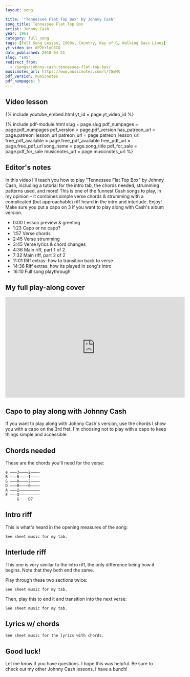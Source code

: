 ```yaml
---
layout: song

title: '"Tennessee Flat Top Box" by Johnny Cash'
song_title: Tennessee Flat Top Box
artist: Johnny Cash
year: 1961
category: full_song
tags: [Full Song Lesson, 1960s, Country, Key of G, Walking Bass Lines]
yt_video_id: dP2hYluC8CQ
date_published: 2018-04-21
slug: "145"
redirect_from:
  - /songs/johnny-cash-tennessee-flat-top-box/
musicnotes_url: https://www.musicnotes.com/l/7GwMX
pdf_version: musicnotes
pdf_numpages: 3
---
```


## Video lesson

{% include youtube_embed.html yt_id = page.yt_video_id %}

{% include pdf-module.html slug = page.slug pdf_numpages = page.pdf_numpages pdf_version = page.pdf_version has_patreon_url = page.patreon_lesson_url patreon_url = page.patreon_lesson_url free_pdf_available = page.free_pdf_available free_pdf_url = page.free_pdf_url song_name = page.song_title pdf_for_sale = page.pdf_for_sale musicnotes_url = page.musicnotes_url %}

## Editor's notes

In this video I'll teach you how to play "Tennessee Flat Top Box" by Johnny Cash, including a tutorial for the intro tab, the chords needed, strumming patterns used, and more! This is one of the funnest Cash songs to play, in my opinion – it combines simple verse chords & strumming with a complicated (but approachable) riff heard in the intro and interlude. Enjoy! Make sure you put a capo on 3 if you want to play along with Cash's album version.

- 0:00 Lesson preview & greeting
- 1:23 Capo or no capo?
- 1:57 Verse chords
- 2:45 Verse strumming
- 3:45 Verse lyrics & chord changes
- 4:36 Main riff, part 1 of 2
- 7:32 Main riff, part 2 of 2
- 11:01 Riff extras: how to transition back to verse
- 14:36 Riff extras: how its played in song's intro
- 16:10 Full song playthrough

## My full play-along cover

<iframe width="560" height="315" src="https://www.youtube.com/embed/-ZCEI-bRg-g?showinfo=0" frameborder="0" allowfullscreen></iframe>

## Capo to play along with Johnny Cash

If you want to play along with Johnny Cash's version, use the chords I show you with a capo on the 3rd fret. I'm choosing not to play with a capo to keep things simple and accessible.

## Chords needed

These are the chords you'll need for the verse:

    e –––3––––2––––
    B –––0––––1––––
    G –––0––––2––––
    D –––0––––0––––
    A –––2–––––––––
    E –––3–––––––––
         G    D7

## Intro riff

This is what's heard in the opening measures of the song:

    See sheet music for my tab.

<!-- E –––––––––––––––––––––––––––––––––––––––––––––––––––––––––––––
B –––––––––––––––––––––––––––––––––––––––––––––––––––––––––––––
G –––––––––3/4––4–4–––––––––––3/4––4–4–––––––––––––––––––––––––
D ––2–3–4––4/5––5–5––0––0–0–––4/5––5–5––0––0–0–––/5––3––2––0–––
A –––––––––––––––––––––––––––––––––––––––––––––––––––––––––––––
E –––––––––––––––––––––––––––––––––––––––––––––––––––––––––––––

E –––––0–––––––––       ––––3––––––––––––
B –––––1–––––––––       ––––0––––––––––––
G –––––0–––––––––  - >  ––––0––––––––––––   ...repeat this
D –––––2–––––––––       ––––0––2–0––2–0––      G four times
A ––3––––––2––0––       ––––2––––––––––––
E –––––––––––––––       ––3––––––––––––––
    C                     G -->

## Interlude riff

This one is very similar to the intro riff, the only difference being how it begins. Note that they both end the same.

Play through these two sections twice:

    See sheet music for my tab.

<!-- E ||––––––––––––––––––––––––––––––––––––––––––––––––––––––––––|–
B ||––––––––––––––––––––––––––––––––––––––––––––––––––––––––––|–
G ||–––––––––––––––––––––––––––––––––––––––––0–0––––––––––––––|–
D ||––––––––––––––––––––––––––––––––––––––2–––––––2––3––2––0––|–
A ||–––––0––2––3–––––0––2––3–––––0––2––3––––––––––––––––––––––|–
E ||––3–––––––––––3–––––––––––3–––––––––––––––––––––––––––––––|–

E –|––––––––––––––––––––––––––––––––––––––––––––––––––––––––––||
B –|––––––––––––––––––––––––––––––––––––––––––––––––––––––––––||
G –|–3/4––4–4––––––––––––3/4––4–4–––––––––––––––––––––––––––––||
D –|–4/5––5–5––0––0–0––––4/5––5–5––0––0–0––––/5––3––2––0––––––||
A –|––––––––––––––––––––––––––––––––––––––––––––––––––––––3–––||
E –|––––––––––––––––––––––––––––––––––––––––––––––––––––––––––|| -->

Then, play this to end it and transition into the next verse:

    See sheet music for my tab.

<!-- E –––––0–––––––––       ––––3––––––––––––
B –––––1–––––––––       ––––0––––––––––––
G –––––0–––––––––  - >  ––––0––––––––––––   ...repeat this
D –––––2–––––––––       ––––0––2–0––2–0––      G four times
A ––3––––––2––0––       ––––2––––––––––––
E –––––––––––––––       ––3––––––––––––––
    C                     G -->

## Lyrics w/ chords

    See sheet music for the lyrics with chords.

<!-- VERSE 1

         G                               D7
    In a little cabaret in a South Texas border town
          D7                                           G
    Sat a boy and his guitar, and the people came from miles around
        G                              D7
    And all the girls... from there to Austin
         D7                                             G
    Were slipping away from home and putting jewelry in hock
                G                 D7
    To take the trip... to go and listen
           D7                                                       G
    To the little dark-haired boy who played the Tennessee flat top box
       (start riff)
    And he would play...

VERSE 2

             G                                               D7
    Well, he couldn't ride or wrangle, and he never cared to make a dime
        D7                                     G
    But give him his guitar, and he'd be happy all the time
        G                             D7
    And all the girls... from nine to ninety
         D7                                                    G
    Were snapping fingers, tapping toes, and begging him don't stop
             G                 D7
    And hypnotized... and fascinated
           D7                                                       G
    By the little dark-haired boy who played the Tennessee flat top box
       (start riff)
    And he would play...

VERSE 3

         G                                    D7
    Then one day he was gone, and no one ever saw him 'round
         D7                                               G
    He'd vanished like the breeze, they forgot him in the little town
        G                               D7
    But all the girls... still dreamed about him
        D7                                           G
    And hung around the cabaret until the doors were locked
                 G                    D7
    And then one day... on the Hit Parade
          D7                                                       G
    Was a little dark-haired boy who played the Tennessee flat top box
       (start riff)
    And he would play... -->

## Good luck!

Let me know if you have questions. I hope this was helpful. Be sure to check out my other Johnny Cash lessons, I have a bunch!
